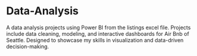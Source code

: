 # Data-Analysis
A data analysis projects using Power BI from the listings excel file. Projects include data cleaning, modeling, and interactive dashboards for Air Bnb of Seattle. Designed to showcase my skills in visualization and data-driven decision-making.
